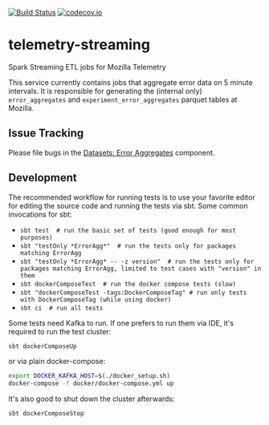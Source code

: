 [![Build Status](https://travis-ci.org/mozilla/telemetry-streaming.svg?branch=master)](https://travis-ci.org/mozilla/telemetry-streaming)
[![codecov.io](https://codecov.io/github/mozilla/telemetry-streaming/coverage.svg?branch=master)](https://codecov.io/github/mozilla/telemetry-streaming?branch=master)

# telemetry-streaming
Spark Streaming ETL jobs for Mozilla Telemetry

This service currently contains jobs that aggregate error data
on 5 minute intervals. It is responsible for generating the (internal only)
`error_aggregates` and `experiment_error_aggregates` parquet tables at
Mozilla.

## Issue Tracking

Please file bugs in the [Datasets: Error Aggregates](https://bugzilla.mozilla.org/enter_bug.cgi?product=Data%20Platform%20and%20Tools&component=Datasets%3A%20Error%20Aggregates) component.

## Development

The recommended workflow for running tests is to use your favorite editor for editing
the source code and running the tests via sbt. Some common invocations for sbt:

* `sbt test  # run the basic set of tests (good enough for most purposes)`
* `sbt "testOnly *ErrorAgg*"  # run the tests only for packages matching ErrorAgg`
* `sbt "testOnly *ErrorAgg* -- -z version"  # run the tests only for packages matching ErrorAgg, limited to test cases with "version" in them`
* `sbt dockerComposeTest  # run the docker compose tests (slow)`
* `sbt "dockerComposeTest -tags:DockerComposeTag" # run only tests with DockerComposeTag (while using docker)`
* `sbt ci  # run all tests`

Some tests need Kafka to run. If one prefers to run them via IDE, it's required to run the test cluster:
```bash
sbt dockerComposeUp
```
or via plain docker-compose:
```bash
export DOCKER_KAFKA_HOST=$(./docker_setup.sh)
docker-compose -f docker/docker-compose.yml up
```
It's also good to shut down the cluster afterwards:
```bash
sbt dockerComposeStop
```

